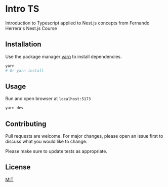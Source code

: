 # Intro TS

Introduction to Typescript applied to Nest.js concepts from Fernando Herrera's Nest.js Course

## Installation

Use the package manager [yarn](https://yarnpkg.com/) to install dependencies.

```bash
yarn
# Or yarn install
```

## Usage

Run and open browser at `localhost:5173`

```bash
yarn dev
```

## Contributing

Pull requests are welcome. For major changes, please open an issue first to discuss what you would like to change.

Please make sure to update tests as appropriate.

## License

[MIT](https://choosealicense.com/licenses/mit/)
